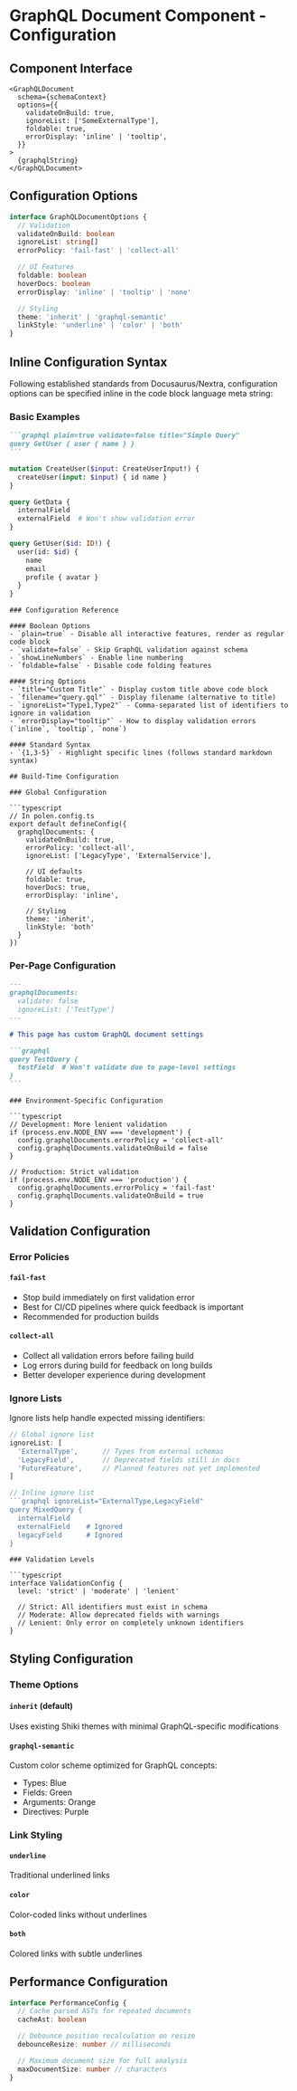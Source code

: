 # GraphQL Document Component - Configuration

## Component Interface

```tsx
<GraphQLDocument
  schema={schemaContext}
  options={{
    validateOnBuild: true,
    ignoreList: ['SomeExternalType'],
    foldable: true,
    errorDisplay: 'inline' | 'tooltip',
  }}
>
  {graphqlString}
</GraphQLDocument>
```

## Configuration Options

```typescript
interface GraphQLDocumentOptions {
  // Validation
  validateOnBuild: boolean
  ignoreList: string[]
  errorPolicy: 'fail-fast' | 'collect-all'

  // UI Features
  foldable: boolean
  hoverDocs: boolean
  errorDisplay: 'inline' | 'tooltip' | 'none'

  // Styling
  theme: 'inherit' | 'graphql-semantic'
  linkStyle: 'underline' | 'color' | 'both'
}
```

## Inline Configuration Syntax

Following established standards from Docusaurus/Nextra, configuration options can be specified inline in the code block language meta string:

### Basic Examples

````markdown
```graphql plain=true validate=false title="Simple Query"
query GetUser { user { name } }
```
````

```graphql filename="user-mutations.gql" foldable=false
mutation CreateUser($input: CreateUserInput!) {
  createUser(input: $input) { id name }  
}
```

```graphql ignoreList="ExternalType,LegacyField" showLineNumbers
query GetData {
  internalField
  externalField  # Won't show validation error
}
```

```graphql {1,3-5} title="Line Highlighting Example"
query GetUser($id: ID!) {
  user(id: $id) {
    name
    email
    profile { avatar }
  }
}
```

````
### Configuration Reference

#### Boolean Options
- `plain=true` - Disable all interactive features, render as regular code block
- `validate=false` - Skip GraphQL validation against schema  
- `showLineNumbers` - Enable line numbering
- `foldable=false` - Disable code folding features

#### String Options
- `title="Custom Title"` - Display custom title above code block
- `filename="query.gql"` - Display filename (alternative to title)
- `ignoreList="Type1,Type2"` - Comma-separated list of identifiers to ignore in validation
- `errorDisplay="tooltip"` - How to display validation errors (`inline`, `tooltip`, `none`)

#### Standard Syntax
- `{1,3-5}` - Highlight specific lines (follows standard markdown syntax)

## Build-Time Configuration

### Global Configuration

```typescript
// In polen.config.ts
export default defineConfig({
  graphqlDocuments: {
    validateOnBuild: true,
    errorPolicy: 'collect-all',
    ignoreList: ['LegacyType', 'ExternalService'],
    
    // UI defaults
    foldable: true,
    hoverDocs: true,
    errorDisplay: 'inline',
    
    // Styling
    theme: 'inherit',
    linkStyle: 'both'
  }
})
````

### Per-Page Configuration

````markdown
---
graphqlDocuments:
  validate: false
  ignoreList: ['TestType']
---

# This page has custom GraphQL document settings

```graphql
query TestQuery {
  testField  # Won't validate due to page-level settings
}
```
````

````
### Environment-Specific Configuration

```typescript
// Development: More lenient validation
if (process.env.NODE_ENV === 'development') {
  config.graphqlDocuments.errorPolicy = 'collect-all'
  config.graphqlDocuments.validateOnBuild = false
}

// Production: Strict validation
if (process.env.NODE_ENV === 'production') {
  config.graphqlDocuments.errorPolicy = 'fail-fast'
  config.graphqlDocuments.validateOnBuild = true
}
````

## Validation Configuration

### Error Policies

#### `fail-fast`

- Stop build immediately on first validation error
- Best for CI/CD pipelines where quick feedback is important
- Recommended for production builds

#### `collect-all`

- Collect all validation errors before failing build
- Log errors during build for feedback on long builds
- Better developer experience during development

### Ignore Lists

Ignore lists help handle expected missing identifiers:

````typescript
// Global ignore list
ignoreList: [
  'ExternalType',      // Types from external schemas
  'LegacyField',       // Deprecated fields still in docs
  'FutureFeature',     // Planned features not yet implemented
]

// Inline ignore list
```graphql ignoreList="ExternalType,LegacyField"
query MixedQuery {
  internalField
  externalField    # Ignored
  legacyField      # Ignored
}
````

````
### Validation Levels

```typescript
interface ValidationConfig {
  level: 'strict' | 'moderate' | 'lenient'
  
  // Strict: All identifiers must exist in schema
  // Moderate: Allow deprecated fields with warnings
  // Lenient: Only error on completely unknown identifiers
}
````

## Styling Configuration

### Theme Options

#### `inherit` (default)

Uses existing Shiki themes with minimal GraphQL-specific modifications

#### `graphql-semantic`

Custom color scheme optimized for GraphQL concepts:

- Types: Blue
- Fields: Green
- Arguments: Orange
- Directives: Purple

### Link Styling

#### `underline`

Traditional underlined links

#### `color`

Color-coded links without underlines

#### `both`

Colored links with subtle underlines

## Performance Configuration

```typescript
interface PerformanceConfig {
  // Cache parsed ASTs for repeated documents
  cacheAst: boolean

  // Debounce position recalculation on resize
  debounceResize: number // milliseconds

  // Maximum document size for full analysis
  maxDocumentSize: number // characters
}
```

